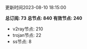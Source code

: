 更新时间2023-08-10 18:15:00

**总订阅: 73**
**总节点: 840**
**有效节点: 240**
- v2ray节点: 210
- trojan节点: 22
- ss节点: 8
